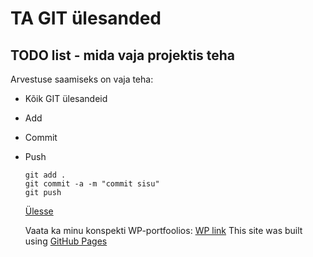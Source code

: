# TA GIT ülesanded
<a name="readme-top"></a>
## TODO list - mida vaja projektis teha
Arvestuse saamiseks on vaja teha:
* Kõik GIT ülesandeid
* Add
* Commit
* Push
  ```
  git add .
  git commit -a -m "commit sisu"
  git push
  ```
  <a href="#readme-top">Ülesse</a>

  Vaata ka minu konspekti WP-portfoolios:
  <a href="https://merkulova.thkit.ee/ta/" target="_blank">WP link</a>
  This site was built using [GitHub Pages](https://pages.github.com/)

  
